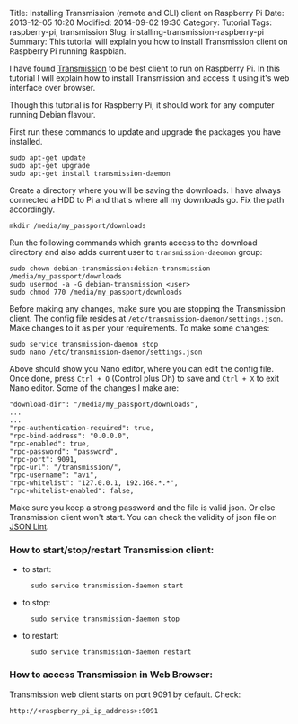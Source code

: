 Title: Installing Transmission (remote and CLI) client on Raspberry Pi 
Date: 2013-12-05 10:20
Modified: 2014-09-02 19:30
Category: Tutorial
Tags: raspberry-pi, transmission
Slug: installing-transmission-raspberry-pi
Summary: This tutorial will explain you how to install Transmission client on Raspberry Pi running Raspbian.

I have found [Transmission](http://www.transmissionbt.com/) to be best client to run on Raspberry Pi. In this tutorial I will explain how to install Transmission and access it using it's web interface over browser. 

Though this tutorial is for Raspberry Pi, it should work for any computer running Debian flavour. 

First run these commands to update and upgrade the packages you have installed. 

    sudo apt-get update
    sudo apt-get upgrade
    sudo apt-get install transmission-daemon

Create a directory where you will be saving the downloads. I have always connected a HDD to Pi and that's where all my downloads go. Fix the path accordingly. 

    mkdir /media/my_passport/downloads

Run the following commands which grants access to the download directory and also adds current user to `transmission-daeomon` group:

    sudo chown debian-transmission:debian-transmission /media/my_passport/downloads
    sudo usermod -a -G debian-transmission <user>
    sudo chmod 770 /media/my_passport/downloads


Before making any changes, make sure you are stopping the Transmission client. The config file resides at `/etc/transmission-daemon/settings.json`. Make changes to it as per your requirements. To make some changes:

    sudo service transmission-daemon stop
    sudo nano /etc/transmission-daemon/settings.json

Above should show you Nano editor, where you can edit the config file. Once done, press `Ctrl + O` (Control plus Oh) to save and `Ctrl + X` to exit Nano editor. Some of the changes I make are:
    
    "download-dir": "/media/my_passport/downloads",
    ...
    ...
    "rpc-authentication-required": true,
    "rpc-bind-address": "0.0.0.0",
    "rpc-enabled": true,
    "rpc-password": "password",
    "rpc-port": 9091,
    "rpc-url": "/transmission/",
    "rpc-username": "avi",
    "rpc-whitelist": "127.0.0.1, 192.168.*.*",
    "rpc-whitelist-enabled": false,

Make sure you keep a strong password and the file is valid json. Or else Transmission client won't start. You can check the validity of json file on [JSON Lint](http://jsonlint.com/).

### How to start/stop/restart Transmission client:

- to start:
 
        sudo service transmission-daemon start

- to stop:

        sudo service transmission-daemon stop

- to restart:

        sudo service transmission-daemon restart


### How to access Transmission in Web Browser:

Transmission web client starts on port 9091 by default. Check:

    http://<raspberry_pi_ip_address>:9091